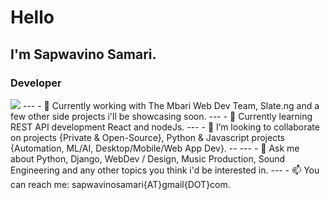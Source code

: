 # Hello

## I'm Sapwavino Samari.  

### Developer 


<img src="https://github-readme-stats.vercel.app/api?username=vinosamari&show_icons=true&theme=synthwave">
---
- 🔭 Currently working with The Mbari Web Dev Team, Slate.ng and a few other side projects i'll be showcasing soon.
---
- 🌱 Currently learning REST API development React and nodeJs.
---
- 👯 I’m looking to collaborate on projects {Private & Open-Source}, Python & Javascript projects {Automation, ML/AI, Desktop/Mobile/Web App Dev}.
--
---
- 💬 Ask me about Python, Django, WebDev / Design, Music Production, Sound Engineering and any other topics you think i'd be interested in.
---
- 📫 You can reach me: sapwavinosamari{AT}gmail{DOT}com.
